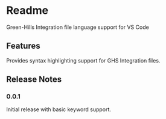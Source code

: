 # Readme

Green-Hills Integration file language support for VS Code

## Features

Provides syntax highlighting support for GHS Integration files.

## Release Notes

### 0.0.1

Initial release with basic keyword support.
